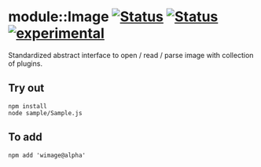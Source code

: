 
# module::Image [![Status](https://circleci.com/gh/Wandalen/wImage.svg?style=shield)](https://img.shields.io/circleci/build/github/Wandalen/wImage?label=Test&logo=Test) [![Status](https://github.com/Wandalen/wImage/workflows/Test/badge.svg)](https://github.com/Wandalen/wImage/actions?query=workflow%3ATest) [![experimental](https://img.shields.io/badge/stability-experimental-orange.svg)](https://github.com/emersion/stability-badges#experimental)

Standardized abstract interface to open / read / parse image with collection of plugins.

## Try out
```
npm install
node sample/Sample.js
```

## To add
```
npm add 'wimage@alpha'
```
